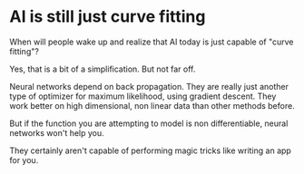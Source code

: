# AI is still just curve fitting

When will people wake up and realize that AI today is just capable of "curve fitting"?

Yes, that is a bit of a simplification. But not far off.

Neural networks depend on back propagation. They are really just another type of optimizer for maximum likelihood, using gradient descent. They work better on high dimensional, non linear data than other methods before.

But if the function you are attempting to model is non differentiable, neural networks won't help you.

They certainly aren't capable of performing magic tricks like writing an app for you.
